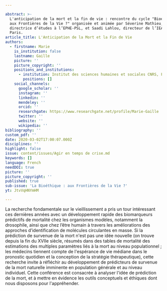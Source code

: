 ```yaml
---

abstract: >-
  L'anticipation de la mort et la fin de vie : rencontre du cycle "Bioéthique :
  aux Frontières de la Vie ?" organisée et animée par Séverine Mathieu,
  directrice d’études à l’EPHE-PSL, et Saadi Lahlou, directeur de l’IEA de
  Paris.
article_title: L'Anticipation de la Mort et la Fin de Vie
authors:
  - firstname: Marie
    is_institution: false
    lastname: Gaille
    picture: ''
    picture_copyright: ''
    positions_and_institutions:
      - institution: Institut des sciences humaines et sociales CNRS, France
        positions: []
    social_channels:
      google_scholar: ''
      instagram: ''
      linkedin: ''
      mendeley: ''
      orcid: ''
      researchgate: https://www.researchgate.net/profile/Marie-Gaille
      twitter: ''
      website: ''
      wikipedia: ''
bibliography: ''
custom_pdf: ''
date: 2020-03-02T17:00:07.000Z
disciplines: ''
highlight: false
issue: content/issues/Agir en temps de crise.md
keywords: []
language: French
needDOI: true
picture: ''
picture_copyright: ''
published: true
sub-issue: 'La Bioéthique : aux Frontières de la Vie ?'
yt: JtvVqHNYmHM

---
```








La recherche fondamentale sur le vieillissement a pris un tour intéressant ces dernières années avec un développement rapide des biomarqueurs prédictifs de mortalité chez les organismes modèles, notamment la drosophile, ainsi que chez l’être humain à travers les améliorations des approches d’identification de molécules circulantes en masse. Si la prédiction de survenue de la mort n'est pas une idée nouvelle (on trouve depuis la fin du XVIIe siècle, résumés dans des tables de mortalité des estimations des multiples paramètres liés à la mort au niveau populationnel ; les médecins tiennent compte de l'espérance de vie médiane dans le pronostic quotidien et la conception de la stratégie thérapeutique), cette recherche invite à réfléchir au développement de prédicteurs de survenue de la mort naturelle imminente en population générale et au niveau individuel. Cette conférence est consacrée à analyser l'idée de prédiction de la mort, et à mettre en évidence les outils conceptuels et éthiques dont nous disposons pour l'appréhender.

<Youtube yt="JtvVqHNYmHM" caption ="L'anticipation de la mort et la fin de vie"></Youtube>